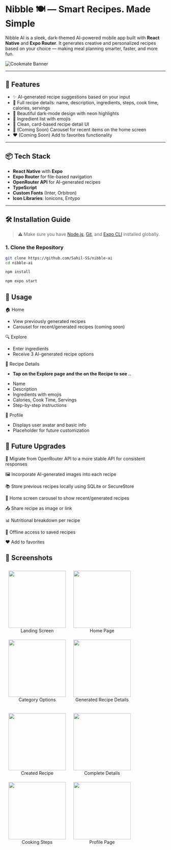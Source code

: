 # Nibble 🍽️ — Smart Recipes. Made Simple

Nibble AI is a sleek, dark-themed AI-powered mobile app built with **React Native** and **Expo Router**. It generates creative and personalized recipes based on your choice — making meal planning smarter, faster, and more fun.

![Cookmate Banner](./assets/img_s1.png)

---

## 🚀 Features

- ✨ AI-generated recipe suggestions based on your input
- 📝 Full recipe details: name, description, ingredients, steps, cook time, calories, servings
- 🖤 Beautiful dark-mode design with neon highlights
- 🧾 Ingredient list with emojis
- 📄 Clean, card-based recipe detail UI
- 🔁 (Coming Soon) Carousel for recent items on the home screen
- ❤️ (Coming Soon) Add to favorites functionality

---

## 📦 Tech Stack

- **React Native** with **Expo**
- **Expo Router** for file-based navigation
- **OpenRouter API** for AI-generated recipes
- **TypeScript**
- **Custom Fonts** (Inter, Orbitron)
- **Icon Libraries**: Ionicons, Entypo

---

## 🛠️ Installation Guide

> ⚠️ Make sure you have [Node.js](https://nodejs.org/), [Git](https://git-scm.com/), and [Expo CLI](https://docs.expo.dev/get-started/installation/) installed globally.

### 1. Clone the Repository

```bash
git clone https://github.com/Sahil-SS/nibble-ai
cd nibble-ai
```

```bash
npm install
```

```bash
npm expo start
```

## 🧪 Usage

🏠 Home

- View previously generated recipes
- Carousel for recent/generated recipes (coming soon)

🔍 Explore

- Enter ingredients
- Receive 3 AI-generated recipe options

📄 Recipe Details

- **Tap on the Explore page and the on the Recipe to see ..**

* Name
* Description
* Ingredients with emojis
* Calories, Cook Time, Servings
* Step-by-step instructions

👤 Profile

- Displays user avatar and basic info
- Placeholder for future customization

## 📅 Future Upgrades

🔄 Migrate from OpenRouter API to a more stable API for consistent responses

🖼 Incorporate AI-generated images into each recipe

📚 Store previous recipes locally using SQLite or SecureStore

🎠 Home screen carousel to show recent/generated recipes

📤 Share recipe as image or link

📊 Nutritional breakdown per recipe

📡 Offline access to saved recipes

❤️ Add to favorites

## 📱 Screenshots

<p align="center">
  <figure style="display:inline-block; margin:10px">
    <img src="./assets/img_s1.png" width="180"/>
    <figcaption align="center">Landing Screen</figcaption>
  </figure>
  <figure style="display:inline-block; margin:10px">
    <img src="./assets/img_s2.png" width="180"/>
    <figcaption align="center">Home Page</figcaption>
  </figure>
  <figure style="display:inline-block; margin:10px">
    <img src="./assets/img_s3.png" width="180"/>
    <figcaption align="center">Category Options</figcaption>
  </figure>
  <figure style="display:inline-block; margin:10px">
    <img src="./assets/img_s4.png" width="180"/>
    <figcaption align="center">Generated Recipe Details</figcaption>
  </figure>
</p>

<p align="center">
  <figure style="display:inline-block; margin:10px">
    <img src="./assets/img_s5.png" width="180"/>
    <figcaption align="center">Created Recipe</figcaption>
  </figure>
  <figure style="display:inline-block; margin:10px">
    <img src="./assets/img_s6.png" width="180"/>
    <figcaption align="center">Complete Details</figcaption>
  </figure>
  <figure style="display:inline-block; margin:10px">
    <img src="./assets/img_s7.png" width="180"/>
    <figcaption align="center">Cooking Steps</figcaption>
  </figure>
  <figure style="display:inline-block; margin:10px">
    <img src="./assets/img_s8.png" width="180"/>
    <figcaption align="center">Profile Page</figcaption>
  </figure>
</p>
